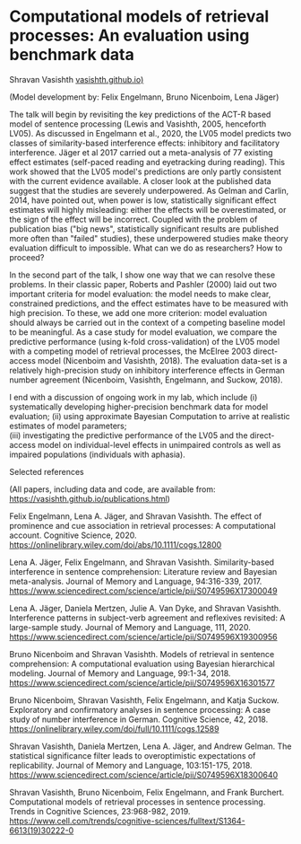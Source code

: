# Computational models of retrieval processes: An evaluation using benchmark data

Shravan Vasishth [vasishth.github.io)](vasishth.github.io)

(Model development by: Felix Engelmann, Bruno Nicenboim, Lena Jäger)

The talk will begin by revisiting the key predictions of the ACT-R based model of sentence processing (Lewis and Vasishth, 2005, henceforth LV05). As discussed in Engelmann et al., 2020, the LV05 model predicts two classes of similarity-based interference effects: inhibitory and facilitatory interference. Jäger et al 2017 carried out a meta-analysis of 77 existing effect estimates (self-paced reading and eyetracking during reading). This work showed that the LV05 model's predictions are only partly consistent with the current evidence available. A closer look at the published data suggest that the studies are severely underpowered. As Gelman and Carlin, 2014, have pointed out, when power is low, statistically significant effect estimates will highly misleading: either the effects will be overestimated, or the sign of the effect will be incorrect. Coupled with the problem of publication bias ("big news", statistically significant results are published more often than "failed" studies), these underpowered studies make theory evaluation difficult to impossible. What can we do as researchers? How to proceed? 

In the second part of the talk, I show one way that we can resolve these problems. In their classic paper, Roberts and Pashler (2000) laid out two important criteria for model evaluation: the model needs to make clear, constrained predictions, and the effect estimates have to be measured with high precision. To these, we add one more criterion: model evaluation should always be carried out in the context of a competing baseline model to be meaningful. As a case study for model evaluation, we compare the predictive performance (using k-fold cross-validation) of the LV05 model with a competing model of retrieval processes, the McElree 2003 direct-access model (Nicenboim and Vasishth, 2018). The evaluation data-set is a relatively high-precision study on inhibitory interference effects in German number agreement (Nicenboim, Vasishth, Engelmann, and Suckow, 2018).   

I end with a discussion of ongoing work in my lab, which include (i) systematically developing higher-precision benchmark data for model evaluation;
(ii) using approximate Bayesian Computation to arrive at realistic estimates of model parameters;  
(iii) investigating the predictive performance of the LV05 and the direct-access model on individual-level effects in unimpaired controls as well as impaired populations (individuals with aphasia).  

Selected references

(All papers, including data and code, are available from: https://vasishth.github.io/publications.html)

Felix Engelmann, Lena A. Jäger, and Shravan Vasishth. The effect of prominence and cue association in retrieval processes: A computational account. Cognitive Science, 2020. 
https://onlinelibrary.wiley.com/doi/abs/10.1111/cogs.12800

Lena A. Jäger, Felix Engelmann, and Shravan Vasishth. Similarity-based interference in sentence comprehension: Literature review and Bayesian meta-analysis. Journal of Memory and Language, 94:316-339, 2017. 
https://www.sciencedirect.com/science/article/pii/S0749596X17300049

Lena A. Jäger, Daniela Mertzen, Julie A. Van Dyke, and Shravan Vasishth. Interference patterns in subject-verb agreement and reflexives revisited: A large-sample study. Journal of Memory and Language, 111, 2020. 
https://www.sciencedirect.com/science/article/pii/S0749596X19300956

Bruno Nicenboim and Shravan Vasishth. Models of retrieval in sentence comprehension: A computational evaluation using Bayesian hierarchical modeling. Journal of Memory and Language, 99:1-34, 2018. 
https://www.sciencedirect.com/science/article/pii/S0749596X16301577

Bruno Nicenboim, Shravan Vasishth, Felix Engelmann, and Katja Suckow. Exploratory and confirmatory analyses in sentence processing: A case study of number interference in German. Cognitive Science, 42, 2018. 
https://onlinelibrary.wiley.com/doi/full/10.1111/cogs.12589

Shravan Vasishth, Daniela Mertzen, Lena A. Jäger, and Andrew Gelman. The statistical significance filter leads to overoptimistic expectations of replicability. Journal of Memory and Language, 103:151-175, 2018. 
https://www.sciencedirect.com/science/article/pii/S0749596X18300640

Shravan Vasishth, Bruno Nicenboim, Felix Engelmann, and Frank Burchert. Computational models of retrieval processes in sentence processing. Trends in Cognitive Sciences, 23:968-982, 2019.
https://www.cell.com/trends/cognitive-sciences/fulltext/S1364-6613(19)30222-0  
